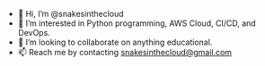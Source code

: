 - 👋 Hi, I’m @snakesinthecloud
- 👀 I’m interested in Python programming, AWS Cloud, CI/CD, and DevOps.
- 💞️ I’m looking to collaborate on anything educational.
- 📫 Reach me by contacting snakesinthecloud@gmail.com
